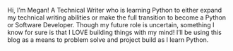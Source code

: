 

Hi, I’m Megan! A Technical Writer who is learning Python to either expand my technical writing abilities or make the full transition to become a Python or Software Developer. Though my future role is uncertain, something I know for sure is that I LOVE building things with my mind! I’ll be using this blog as a means to problem solve and project build as I learn Python.
